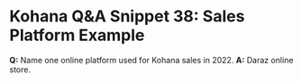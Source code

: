 # Kohana Q&A Snippet 38: Sales Platform Example
**Q:** Name one online platform used for Kohana sales in 2022.
**A:** Daraz online store.